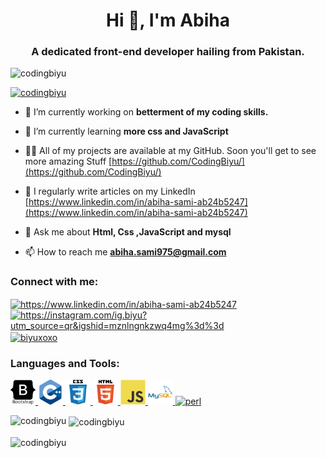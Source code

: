 <h1 align="center">Hi 👋, I'm Abiha</h1>
<h3 align="center">A dedicated front-end developer hailing from Pakistan.</h3>

<p align="left"> <img src="https://komarev.com/ghpvc/?username=codingbiyu&label=Profile%20views&color=0e75b6&style=flat" alt="codingbiyu" /> </p>

<p align="left"> <a href="https://github.com/ryo-ma/github-profile-trophy"><img src="https://github-profile-trophy.vercel.app/?username=codingbiyu" alt="codingbiyu" /></a> </p>

- 🔭 I’m currently working on **betterment of my coding skills.**

- 🌱 I’m currently learning **more css and JavaScript**

- 👨‍💻 All of my projects are available at my GitHub. Soon you'll get to see more amazing Stuff [https://github.com/CodingBiyu/](https://github.com/CodingBiyu/)

- 📝 I regularly write articles on my LinkedIn [https://www.linkedin.com/in/abiha-sami-ab24b5247](https://www.linkedin.com/in/abiha-sami-ab24b5247)

- 💬 Ask me about **Html, Css ,JavaScript and mysql**

- 📫 How to reach me **abiha.sami975@gmail.com**

<h3 align="left">Connect with me:</h3>
<p align="left">
<a href="https://linkedin.com/in/https://www.linkedin.com/in/abiha-sami-ab24b5247" target="blank"><img align="center" src="https://raw.githubusercontent.com/rahuldkjain/github-profile-readme-generator/master/src/images/icons/Social/linked-in-alt.svg" alt="https://www.linkedin.com/in/abiha-sami-ab24b5247" height="30" width="40" /></a>
<a href="https://instagram.com/https://instagram.com/ig.biyu?utm_source=qr&igshid=mznlngnkzwq4mg%3d%3d" target="blank"><img align="center" src="https://raw.githubusercontent.com/rahuldkjain/github-profile-readme-generator/master/src/images/icons/Social/instagram.svg" alt="https://instagram.com/ig.biyu?utm_source=qr&igshid=mznlngnkzwq4mg%3d%3d" height="30" width="40" /></a>
<a href="https://discord.gg/biyuxoxo" target="blank"><img align="center" src="https://raw.githubusercontent.com/rahuldkjain/github-profile-readme-generator/master/src/images/icons/Social/discord.svg" alt="biyuxoxo" height="30" width="40" /></a>
</p>

<h3 align="left">Languages and Tools:</h3>
<p align="left"> <a href="https://getbootstrap.com" target="_blank" rel="noreferrer"> <img src="https://raw.githubusercontent.com/devicons/devicon/master/icons/bootstrap/bootstrap-plain-wordmark.svg" alt="bootstrap" width="40" height="40"/> </a> <a href="https://www.w3schools.com/cpp/" target="_blank" rel="noreferrer"> <img src="https://raw.githubusercontent.com/devicons/devicon/master/icons/cplusplus/cplusplus-original.svg" alt="cplusplus" width="40" height="40"/> </a> <a href="https://www.w3schools.com/css/" target="_blank" rel="noreferrer"> <img src="https://raw.githubusercontent.com/devicons/devicon/master/icons/css3/css3-original-wordmark.svg" alt="css3" width="40" height="40"/> </a> <a href="https://www.w3.org/html/" target="_blank" rel="noreferrer"> <img src="https://raw.githubusercontent.com/devicons/devicon/master/icons/html5/html5-original-wordmark.svg" alt="html5" width="40" height="40"/> </a> <a href="https://developer.mozilla.org/en-US/docs/Web/JavaScript" target="_blank" rel="noreferrer"> <img src="https://raw.githubusercontent.com/devicons/devicon/master/icons/javascript/javascript-original.svg" alt="javascript" width="40" height="40"/> </a> <a href="https://www.mysql.com/" target="_blank" rel="noreferrer"> <img src="https://raw.githubusercontent.com/devicons/devicon/master/icons/mysql/mysql-original-wordmark.svg" alt="mysql" width="40" height="40"/> </a> <a href="https://www.perl.org/" target="_blank" rel="noreferrer"> <img src="https://api.iconify.design/logos-perl.svg" alt="perl" width="40" height="40"/> </a> </p>

<p><img align="left" src="https://github-readme-stats.vercel.app/api/top-langs?username=codingbiyu&show_icons=true&locale=en&layout=compact" alt="codingbiyu" /></p>

<p>&nbsp;<img align="center" src="https://github-readme-stats.vercel.app/api?username=codingbiyu&show_icons=true&locale=en" alt="codingbiyu" /></p>

<p><img align="center" src="https://github-readme-streak-stats.herokuapp.com/?user=codingbiyu&" alt="codingbiyu" /></p>
